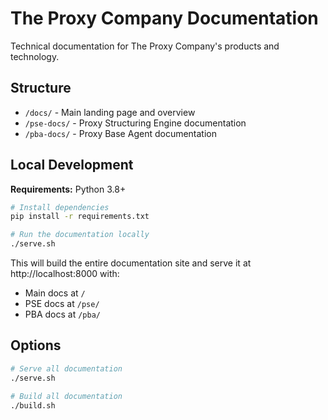 # The Proxy Company Documentation

Technical documentation for The Proxy Company's products and technology.

## Structure

- `/docs/` - Main landing page and overview
- `/pse-docs/` - Proxy Structuring Engine documentation
- `/pba-docs/` - Proxy Base Agent documentation

## Local Development

**Requirements:** Python 3.8+

```bash
# Install dependencies
pip install -r requirements.txt

# Run the documentation locally
./serve.sh
```

This will build the entire documentation site and serve it at http://localhost:8000 with:
- Main docs at `/`
- PSE docs at `/pse/`
- PBA docs at `/pba/`

## Options

```bash
# Serve all documentation
./serve.sh
```

```bash
# Build all documentation
./build.sh
```
